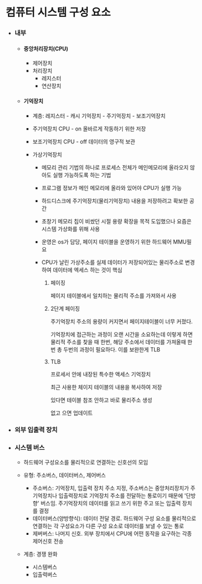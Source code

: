 # 컴퓨터 시스템 구성 요소

- ### 내부

  - #### 중앙처리장치(CPU)

    - 제어장치
    - 처리장치
      - 레지스터
      - 연산장치

  - #### 기억장치

    - 계층: 레지스터 - 캐시 기억장치 - 주기억장치 - 보조기억장치

    - 주기억장치 CPU - on  올바르게 작동하기 위한 저장 
    
    - 보조기억장치 CPU - off 데이터의 영구적 보관
    
    - 가상기억장치
    
      - 메모리 관리 기법의 하나로 프로세스 전체가 메인메모리에 올라오지 않아도 실행 가능하도록 하는 기법
    
      - 프로그램 정보가 메인 메모리에 올라와 있어야 CPU가 실행 가능
    
      - 하드디스크에 주기억장치(물리기억장치) 내용을 저장하려고 확보한 공간
    
      - 초창기 메모리 칩이 비쌌던 시절 용량 확장을 목적 도입했으나 요즘은 시스템 가상화를 위해 사용
    
      - 운영은 os가 담당, 페이지 테이블을 운영하기 위한 하드웨어 MMU필요
    
      - CPU가 날린 가상주소를 실제 데이터가 저장되어있는 물리주소로 변경하여 데이터에 엑세스 하는 것이 핵심
    
        1. 페이징
    
           페이지 테이블에서 일치하는 물리적 주소를 가져와서 사용
    
        2. 2단계 페이징
    
           주기억장치 주소의 용량이 커지면서 페이지테이블이 너무 커졌다.
    
           기억장치에 접근하는 과정이 오랜 시간을 소요하는데 이렇게 하면 물리적 주소를 찾을 때 한번, 해당 주소에서 데이터를 가져올때 한번 총 두번의 과정이 필요하다. 이를 보완한게 TLB
    
        3. TLB
    
           프로세서 안에 내장된 특수한 액세스 기억장치
    
           최근 사용한 체이지 테이블의 내용을 복사하여 저장
      
           있다면 테이블 참조 안하고 바로 물리주소 생성
      
           없고 으면 업데이트

- ### 외부 입출력 장치

- ### 시스템 버스

  - 하드웨어 구성요소를 물리적으로 연결하는 신호선의 모임

  - 유형: 주소버스, 데이터버스, 제어버스
    - 주소버스: 기억장치, 입출력 장치 주소 지정, 주소버스는 중앙처리장치가 주기억장치나 입출력장치로 기억장치 주소를 전달하는 통로이기 때문에 '단방향' 버스임. 주기억장치의 데이터를 읽고 쓰기 위한 주고 또는 입출력 장치를 결정
    - 데이터버스(양방향식): 데이터 전달 경로. 하드웨어 구성 요소를 물리적으로 연결하는  각 구성요소가 다른 구성 요소로 데이터를 보낼 수 있는 통로
    - 제버버스: 나머지 신호. 외부 장치에서 CPU에 어떤 동작을 요구하는 각종 제어신호 전송
  - 계층: 경쟁 완화
    - 시스템버스
    - 입출력버스